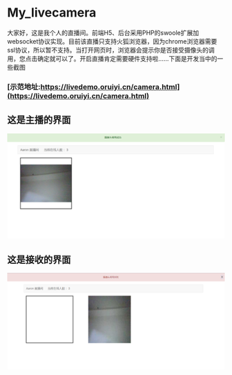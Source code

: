 # My_livecamera
大家好，这是我个人的直播间。前端H5、后台采用PHP的swoole扩展加websocket协议实现。目前该直播只支持火狐浏览器，因为chrome浏览器需要ssl协议，所以暂不支持。当打开网页时，浏览器会提示你是否接受摄像头的调用，您点击确定就可以了。开启直播肯定需要硬件支持啦......下面是开发当中的一些截图
### [示范地址:https://livedemo.oruiyi.cn/camera.html](https://livedemo.oruiyi.cn/camera.html)

## 这是主播的界面
![这是主播界面图](liveSend.png)

## 这是接收的界面
![这是接收的界面](liveReceive.png)
